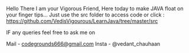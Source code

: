 Hello There I am your Vigorous Friend, Here today to make JAVA float on your finger tips...
Just use the src folder to access code or click :
https://github.com/VedisVigourous/LearnJava/tree/master/src

IF any queries feel free to ask me on

Mail - codegrounds666@gmail.com
Insta - @vedant_chauhaan
